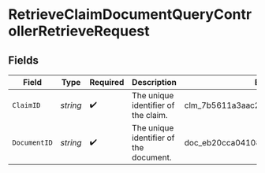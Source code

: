 # RetrieveClaimDocumentQueryControllerRetrieveRequest


## Fields

| Field                                  | Type                                   | Required                               | Description                            | Example                                |
| -------------------------------------- | -------------------------------------- | -------------------------------------- | -------------------------------------- | -------------------------------------- |
| `ClaimID`                              | *string*                               | :heavy_check_mark:                     | The unique identifier of the claim.    | clm_7b5611a3aac24dfc8da9f287b3504cc9   |
| `DocumentID`                           | *string*                               | :heavy_check_mark:                     | The unique identifier of the document. | doc_eb20cca041084e60afa0713274448de5   |